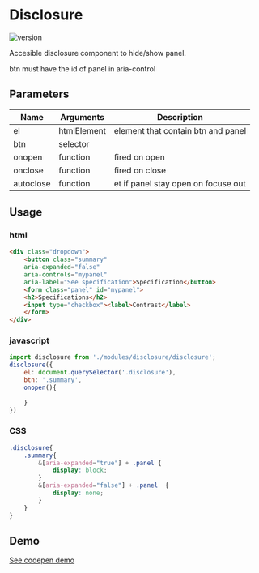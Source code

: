 
# Disclosure

![version](https://img.shields.io/github/manifest-json/v/Natjo/disclosure)

Accesible disclosure component to hide/show panel.

btn must have the id of panel in aria-control

## Parameters
| Name | Arguments | Description |
| ------ | ------ | ------ |
| el | htmlElement | element that contain btn and panel |
| btn | selector | |
| onopen | function | fired on open |
| onclose | function | fired on close |
| autoclose | function | et if panel stay open on focuse out |

## Usage

### html
```html
<div class="dropdown">
	<button class="summary" 
	aria-expanded="false" 
	aria-controls="mypanel" 
	aria-label="See specification">Specification</button>
	<form class="panel" id="mypanel">
	<h2>Specifications</h2>
	<input type="checkbox"><label>Contrast</label>
	</form>
</div>
```

### javascript
```javascript
import disclosure from './modules/disclosure/disclosure';
disclosure({
	el: document.querySelector('.disclosure'),
	btn: '.summary',
	onopen(){
	
	}
})
```

### CSS
```css
.disclosure{
	.summary{
		&[aria-expanded="true"] + .panel {
			display: block;
		}
		&[aria-expanded="false"] + .panel  {
			display: none;
		}
	}
}
```


## Demo
[See codepen demo](https://codepen.io/natjo/pen/oNGzJGK?editors=0011)
